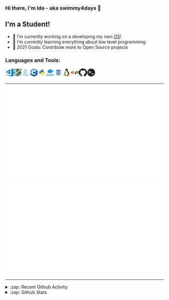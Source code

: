 ### Hi there, I'm Ido - aka swimmy4days 👋
## I'm a Student!

- 🔭 I’m currently working on a developing my own [OS](https://github.com/poormans-os/pmos)!
- 🌱 I’m currently learning everything about low level programming
- 🥅 2021 Goals: Contribute more to Open Source projects

### Languages and Tools:

<img align="left" alt="Visual Studio Code" width="26px" src="https://raw.githubusercontent.com/github/explore/80688e429a7d4ef2fca1e82350fe8e3517d3494d/topics/visual-studio-code/visual-studio-code.png" />
<img align="left" alt="Vim" width="26px" src="https://raw.githubusercontent.com/github/explore/361e2821e2dea67711cde99c9c40ed357061cf27/topics/vim/vim.png" />
<img align="left" alt="C" width="26px" src="https://raw.githubusercontent.com/github/explore/80688e429a7d4ef2fca1e82350fe8e3517d3494d/topics/c/c.png" />
<img align="left" alt="C++" width="26px" src="https://raw.githubusercontent.com/github/explore/80688e429a7d4ef2fca1e82350fe8e3517d3494d/topics/cpp/cpp.png" />
<img align="left" alt="Python" width="26px" src="https://raw.githubusercontent.com/github/explore/80688e429a7d4ef2fca1e82350fe8e3517d3494d/topics/python/python.png" />
<img align="left" alt="Docker" width="26px" src="https://raw.githubusercontent.com/github/explore/80688e429a7d4ef2fca1e82350fe8e3517d3494d/topics/docker/docker.png" />
<img align="left" alt="SQL" width="26px" src="https://raw.githubusercontent.com/github/explore/80688e429a7d4ef2fca1e82350fe8e3517d3494d/topics/sql/sql.png" />
<img align="left" alt="Linux" width="26px" src="https://raw.githubusercontent.com/github/explore/80688e429a7d4ef2fca1e82350fe8e3517d3494d/topics/linux/linux.png" />
<img align="left" alt="Git" width="26px" src="https://raw.githubusercontent.com/github/explore/80688e429a7d4ef2fca1e82350fe8e3517d3494d/topics/git/git.png" />
<img align="left" alt="GitHub" width="26px" src="https://raw.githubusercontent.com/github/explore/78df643247d429f6cc873026c0622819ad797942/topics/github/github.png" />
<img align="left" alt="Terminal" width="26px" src="https://raw.githubusercontent.com/github/explore/80688e429a7d4ef2fca1e82350fe8e3517d3494d/topics/terminal/terminal.png" />

<br />
<br />

---
<a href="https://github.com/swimmy4days/github-stats">
  
![](https://github.com/swimmy4days/github-stats/blob/master/generated/overview.svg)
![](https://github.com/swimmy4days/github-stats/blob/master/generated/languages.svg)

</a>

---

<details>
  <summary>:zap: Recent Github Activity</summary>
  
<!--START_SECTION:activity-->
1. 🎉 Merged PR [#1](https://github.com/swimmy4days/swimmy4days/pull/1) in [swimmy4days/swimmy4days](https://github.com/swimmy4days/swimmy4days)
2. 💪 Opened PR [#1](https://github.com/swimmy4days/swimmy4days/pull/1) in [swimmy4days/swimmy4days](https://github.com/swimmy4days/swimmy4days)
3. 🎉 Merged PR [#1](https://github.com/swimmy4days/lichess-gist/pull/1) in [swimmy4days/lichess-gist](https://github.com/swimmy4days/lichess-gist)
<!--END_SECTION:activity-->

</details>
<details>
  <summary>:zap: Github Stats</summary>

  <a href="https://github.com/swimmy4days/github-readme-stats">
  <img align="left" alt="swimmy4days's Github Stats" src="https://github-readme-stats.swimmy4days.vercel.app/api?username=swimmy4days&show_icons=true&hide_border=true&hide_title=true&theme=dark" />

  <img align="left" alt="swimmy4days's Most Used Languages" src="https://github-readme-stats.swimmy4days.vercel.app/api/top-langs/?username=swimmy4days&theme=dark" />
  </a>

</details>
